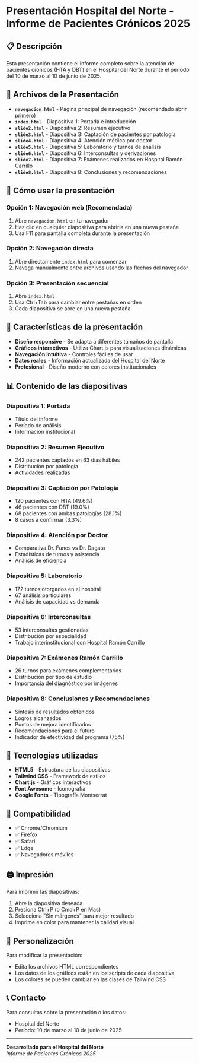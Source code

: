 # Presentación Hospital del Norte - Informe de Pacientes Crónicos 2025

## 📋 Descripción

Esta presentación contiene el informe completo sobre la atención de pacientes crónicos (HTA y DBT) en el Hospital del Norte durante el período del 10 de marzo al 10 de junio de 2025.

## 📁 Archivos de la Presentación

- **`navegacion.html`** - Página principal de navegación (recomendado abrir primero)
- **`index.html`** - Diapositiva 1: Portada e introducción
- **`slide2.html`** - Diapositiva 2: Resumen ejecutivo
- **`slide3.html`** - Diapositiva 3: Captación de pacientes por patología
- **`slide4.html`** - Diapositiva 4: Atención médica por doctor
- **`slide5.html`** - Diapositiva 5: Laboratorio y turnos de análisis
- **`slide6.html`** - Diapositiva 6: Interconsultas y derivaciones
- **`slide7.html`** - Diapositiva 7: Exámenes realizados en Hospital Ramón Carrillo
- **`slide8.html`** - Diapositiva 8: Conclusiones y recomendaciones

## 🚀 Cómo usar la presentación

### Opción 1: Navegación web (Recomendada)
1. Abre `navegacion.html` en tu navegador
2. Haz clic en cualquier diapositiva para abrirla en una nueva pestaña
3. Usa F11 para pantalla completa durante la presentación

### Opción 2: Navegación directa
1. Abre directamente `index.html` para comenzar
2. Navega manualmente entre archivos usando las flechas del navegador

### Opción 3: Presentación secuencial
1. Abre `index.html`
2. Usa Ctrl+Tab para cambiar entre pestañas en orden
3. Cada diapositiva se abre en una nueva pestaña

## 🎯 Características de la presentación

- **Diseño responsive** - Se adapta a diferentes tamaños de pantalla
- **Gráficos interactivos** - Utiliza Chart.js para visualizaciones dinámicas
- **Navegación intuitiva** - Controles fáciles de usar
- **Datos reales** - Información actualizada del Hospital del Norte
- **Profesional** - Diseño moderno con colores institucionales

## 📊 Contenido de las diapositivas

### Diapositiva 1: Portada
- Título del informe
- Período de análisis
- Información institucional

### Diapositiva 2: Resumen Ejecutivo
- 242 pacientes captados en 63 días hábiles
- Distribución por patología
- Actividades realizadas

### Diapositiva 3: Captación por Patología
- 120 pacientes con HTA (49.6%)
- 46 pacientes con DBT (19.0%)
- 68 pacientes con ambas patologías (28.1%)
- 8 casos a confirmar (3.3%)

### Diapositiva 4: Atención por Doctor
- Comparativa Dr. Funes vs Dr. Dagata
- Estadísticas de turnos y asistencia
- Análisis de eficiencia

### Diapositiva 5: Laboratorio
- 172 turnos otorgados en el hospital
- 67 análisis particulares
- Análisis de capacidad vs demanda

### Diapositiva 6: Interconsultas
- 53 interconsultas gestionadas
- Distribución por especialidad
- Trabajo interinstitucional con Hospital Ramón Carrillo

### Diapositiva 7: Exámenes Ramón Carrillo
- 26 turnos para exámenes complementarios
- Distribución por tipo de estudio
- Importancia del diagnóstico por imágenes

### Diapositiva 8: Conclusiones y Recomendaciones
- Síntesis de resultados obtenidos
- Logros alcanzados
- Puntos de mejora identificados
- Recomendaciones para el futuro
- Indicador de efectividad del programa (75%)

## 🎨 Tecnologías utilizadas

- **HTML5** - Estructura de las diapositivas
- **Tailwind CSS** - Framework de estilos
- **Chart.js** - Gráficos interactivos
- **Font Awesome** - Iconografía
- **Google Fonts** - Tipografía Montserrat

## 📱 Compatibilidad

- ✅ Chrome/Chromium
- ✅ Firefox
- ✅ Safari
- ✅ Edge
- ✅ Navegadores móviles

## 🖨️ Impresión

Para imprimir las diapositivas:
1. Abre la diapositiva deseada
2. Presiona Ctrl+P (o Cmd+P en Mac)
3. Selecciona "Sin márgenes" para mejor resultado
4. Imprime en color para mantener la calidad visual

## 🔧 Personalización

Para modificar la presentación:
- Edita los archivos HTML correspondientes
- Los datos de los gráficos están en los scripts de cada diapositiva
- Los colores se pueden cambiar en las clases de Tailwind CSS

## 📞 Contacto

Para consultas sobre la presentación o los datos:
- Hospital del Norte
- Período: 10 de marzo al 10 de junio de 2025

---

**Desarrollado para el Hospital del Norte**  
*Informe de Pacientes Crónicos 2025* 